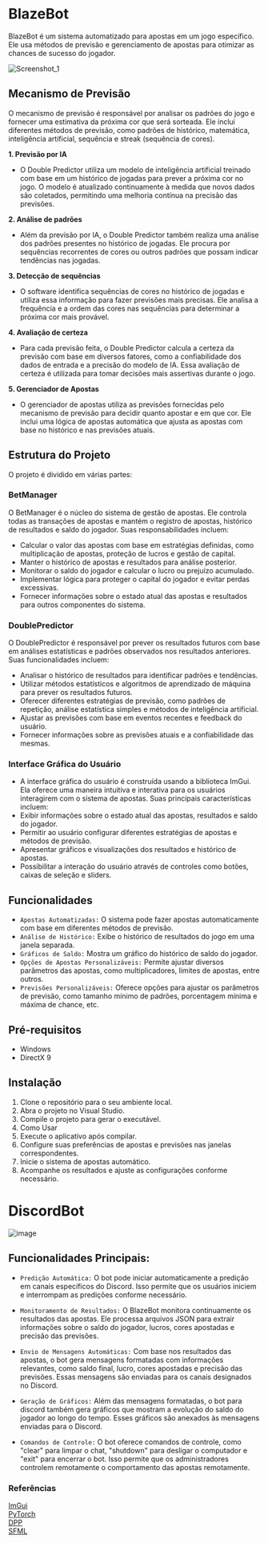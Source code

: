 # BlazeBot
BlazeBot é um sistema automatizado para apostas em um jogo específico. Ele usa métodos de previsão e gerenciamento de apostas para otimizar as chances de sucesso do jogador.

![Screenshot_1](https://github.com/pedro-nuness/BlazeBot/assets/93084039/ed0e2a43-8ee8-447e-9cdf-4f8f24677c99)

## Mecanismo de Previsão
O mecanismo de previsão é responsável por analisar os padrões do jogo e fornecer uma estimativa da próxima cor que será sorteada. Ele inclui diferentes métodos de previsão, como padrões de histórico, matemática, inteligência artificial, sequência e streak (sequência de cores).

**1. Previsão por IA**
- O Double Predictor utiliza um modelo de inteligência artificial treinado com base em um histórico de jogadas para prever a próxima cor no jogo. O modelo é atualizado continuamente à medida que novos dados são coletados, permitindo uma melhoria contínua na precisão das previsões.

**2. Análise de padrões**
- Além da previsão por IA, o Double Predictor também realiza uma análise dos padrões presentes no histórico de jogadas. Ele procura por sequências recorrentes de cores ou outros padrões que possam indicar tendências nas jogadas.

**3. Detecção de sequências**
- O software identifica sequências de cores no histórico de jogadas e utiliza essa informação para fazer previsões mais precisas. Ele analisa a frequência e a ordem das cores nas sequências para determinar a próxima cor mais provável.

**4. Avaliação de certeza**
- Para cada previsão feita, o Double Predictor calcula a certeza da previsão com base em diversos fatores, como a confiabilidade dos dados de entrada e a precisão do modelo de IA. Essa avaliação de certeza é utilizada para tomar decisões mais assertivas durante o jogo.

**5. Gerenciador de Apostas**
- O gerenciador de apostas utiliza as previsões fornecidas pelo mecanismo de previsão para decidir quanto apostar e em que cor. Ele inclui uma lógica de apostas automática que ajusta as apostas com base no histórico e nas previsões atuais.

## Estrutura do Projeto
O projeto é dividido em várias partes:

### BetManager
O BetManager é o núcleo do sistema de gestão de apostas. Ele controla todas as transações de apostas e mantém o registro de apostas, histórico de resultados e saldo do jogador. Suas responsabilidades incluem:

- Calcular o valor das apostas com base em estratégias definidas, como multiplicação de apostas, proteção de lucros e gestão de capital.
- Manter o histórico de apostas e resultados para análise posterior.
- Monitorar o saldo do jogador e calcular o lucro ou prejuízo acumulado.
- Implementar lógica para proteger o capital do jogador e evitar perdas excessivas.
- Fornecer informações sobre o estado atual das apostas e resultados para outros componentes do sistema.

### DoublePredictor
O DoublePredictor é responsável por prever os resultados futuros com base em análises estatísticas e padrões observados nos resultados anteriores. Suas funcionalidades incluem:

- Analisar o histórico de resultados para identificar padrões e tendências.
- Utilizar métodos estatísticos e algoritmos de aprendizado de máquina para prever os resultados futuros.
- Oferecer diferentes estratégias de previsão, como padrões de repetição, análise estatística simples e métodos de inteligência artificial.
- Ajustar as previsões com base em eventos recentes e feedback do usuário.
- Fornecer informações sobre as previsões atuais e a confiabilidade das mesmas.

### Interface Gráfica do Usuário
- A interface gráfica do usuário é construída usando a biblioteca ImGui. Ela oferece uma maneira intuitiva e interativa para os usuários interagirem com o sistema de apostas. Suas principais características incluem:
- Exibir informações sobre o estado atual das apostas, resultados e saldo do jogador.
- Permitir ao usuário configurar diferentes estratégias de apostas e métodos de previsão.
- Apresentar gráficos e visualizações dos resultados e histórico de apostas.
- Possibilitar a interação do usuário através de controles como botões, caixas de seleção e sliders.


## Funcionalidades
- ```Apostas Automatizadas:``` O sistema pode fazer apostas automaticamente com base em diferentes métodos de previsão.
- ```Análise de Histórico:``` Exibe o histórico de resultados do jogo em uma janela separada.
- ```Gráficos de Saldo:``` Mostra um gráfico do histórico de saldo do jogador.
- ```Opções de Apostas Personalizáveis:``` Permite ajustar diversos parâmetros das apostas, como multiplicadores, limites de apostas, entre outros.
- ```Previsões Personalizáveis:``` Oferece opções para ajustar os parâmetros de previsão, como tamanho mínimo de padrões, porcentagem mínima e máxima de chance, etc.
   
## Pré-requisitos
- Windows
- DirectX 9
  
## Instalação
1. Clone o repositório para o seu ambiente local.
2. Abra o projeto no Visual Studio.
3. Compile o projeto para gerar o executável.
4. Como Usar
5. Execute o aplicativo após compilar.
6. Configure suas preferências de apostas e previsões nas janelas correspondentes.
7. Inicie o sistema de apostas automático.
8. Acompanhe os resultados e ajuste as configurações conforme necessário.

# DiscordBot 

![image](https://github.com/pedro-nuness/BlazeBot/assets/93084039/22133035-b158-4c4a-ba3e-49ddd569a435)

## Funcionalidades Principais:
- ```Predição Automática:``` O bot pode iniciar automaticamente a predição em canais específicos do Discord. Isso permite que os usuários iniciem e interrompam as predições conforme necessário.

- ```Monitoramento de Resultados:``` O BlazeBot monitora continuamente os resultados das apostas. Ele processa arquivos JSON para extrair informações sobre o saldo do jogador, lucros, cores apostadas e precisão das previsões.

- ```Envio de Mensagens Automáticas:``` Com base nos resultados das apostas, o bot gera mensagens formatadas com informações relevantes, como saldo final, lucro, cores apostadas e precisão das previsões. Essas mensagens são enviadas para os canais designados no Discord.

- ```Geração de Gráficos:``` Além das mensagens formatadas, o bot para discord também gera gráficos que mostram a evolução do saldo do jogador ao longo do tempo. Esses gráficos são anexados às mensagens enviadas para o Discord.

- ```Comandos de Controle:``` O bot oferece comandos de controle, como "clear" para limpar o chat, "shutdown" para desligar o computador e "exit" para encerrar o bot. Isso permite que os administradores controlem remotamente o comportamento das apostas remotamente.

### Referências
<a href="https://github.com/ocornut/imgui">ImGui</a> <br />
<a href="https://pytorch.org/">PyTorch</a> <br />
<a href="https://github.com/brainboxdotcc/DPP">DPP </a> <br />
<a href="https://github.com/SFML/SFML">SFML</a>
